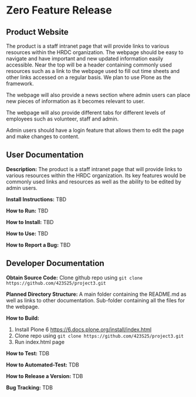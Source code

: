 # Zero Feature Release

## Product Website
The product is a staff intranet page that will provide links to various resources within the HRDC organization. The webpage should be easy to navigate and have important and new updated information easily accessible. Near the top will be a header containing commonly used resources such as a link to the webpage used to fill out time sheets and other links accessed on a regular basis. We plan to use Plone as the framework.

The webpage will also provide a news section where admin users can place new pieces of information as it becomes relevant to user.

The webpage will also provide different tabs for different levels of employees such as volunteer, staff and admin.

Admin users should have a login feature that allows them to edit the page and make changes to content.

## User Documentation

**Description:**  The product is a staff intranet page that will provide links to various resources within the HRDC organization. Its key features would be commonly used links and resources as well as the ability to be edited by admin users.

**Install Instructions:** TBD

**How to Run:** TBD

**How to Install:** TBD

**How to Use:** TBD

**How to Report a Bug:** TBD

## Developer Documentation

**Obtain Source Code:** Clone github repo using  `git clone https://github.com/423S25/project3.git`

**Planned Directory Structure:** A main folder containing the README.md as well as links to other documentation. Sub-folder containing all the files for the webpage.

**How to Build:**
1. Install Plone 6 https://6.docs.plone.org/install/index.html
2. Clone repo using `git clone https://github.com/423S25/project3.git`
3. Run index.html page

**How to Test:** TDB

**How to Automated-Test:** TDB

**How to Release a Version:** TDB

**Bug Tracking:** TDB 





